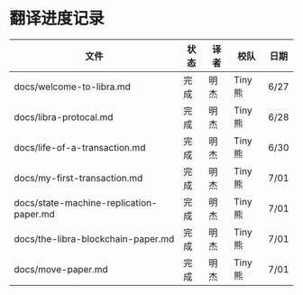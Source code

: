 # 翻译进度记录



| 文件              | 状态 |   译者   |  校队  | 日期 |
| ----------------- | ---- | ------- | ------ | ---- |
| docs/welcome-to-libra.md         | 完成 | 明杰 | Tiny熊 | 6/27 |
| docs/libra-protocal.md         | 完成 | 明杰 | Tiny熊 | 6/28 |
| docs/life-of-a-transaction.md         | 完成 | 明杰 | Tiny熊 | 6/30 |
| docs/my-first-transaction.md         | 完成 | 明杰 | Tiny熊 | 7/01 |
| docs/state-machine-replication-paper.md         | 完成 | 明杰 | Tiny熊 |  7/01 |
| docs/the-libra-blockchain-paper.md         | 完成 | 明杰 | Tiny熊 |  7/01 |
| docs/move-paper.md         | 完成 | 明杰 | Tiny熊 |  7/01 |




